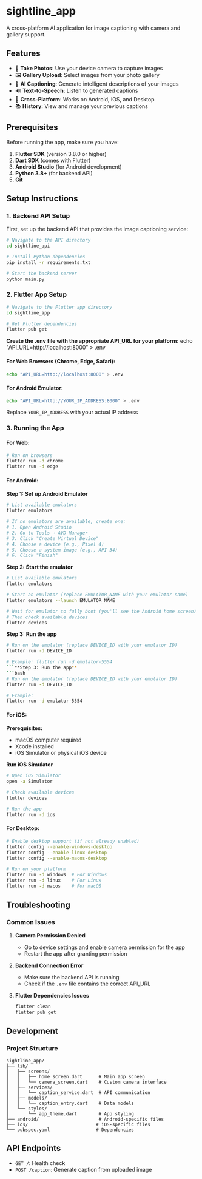 # sightline_app

A cross-platform AI application for image captioning with camera and gallery support.

## Features

- 📸 **Take Photos**: Use your device camera to capture images
- 🖼️ **Gallery Upload**: Select images from your photo gallery
- 🤖 **AI Captioning**: Generate intelligent descriptions of your images
- 🔊 **Text-to-Speech**: Listen to generated captions
- 📱 **Cross-Platform**: Works on Android, iOS, and Desktop
- 📚 **History**: View and manage your previous captions

## Prerequisites

Before running the app, make sure you have:

1. **Flutter SDK** (version 3.8.0 or higher)
2. **Dart SDK** (comes with Flutter)
3. **Android Studio** (for Android development)
4. **Python 3.8+** (for backend API)
5. **Git**

## Setup Instructions

### 1. Backend API Setup

First, set up the backend API that provides the image captioning service:

```bash
# Navigate to the API directory
cd sightline_api

# Install Python dependencies
pip install -r requirements.txt

# Start the backend server
python main.py
```

### 2. Flutter App Setup

```bash
# Navigate to the Flutter app directory
cd sightline_app

# Get Flutter dependencies
flutter pub get
```
**Create the .env file with the appropriate API_URL for your platform:**
echo "API_URL=http://localhost:8000" > .env

#### For Web Browsers (Chrome, Edge, Safari):
```bash
echo "API_URL=http://localhost:8000" > .env
```

#### For Android Emulator:
```bash
echo "API_URL=http://YOUR_IP_ADDRESS:8000" > .env
```
Replace `YOUR_IP_ADDRESS` with your actual IP address


### 3. Running the App
#### For Web:

```bash
# Run on browsers
flutter run -d chrome
flutter run -d edge
```

#### For Android:
**Step 1: Set up Android Emulator**
```bash
# List available emulators
flutter emulators

# If no emulators are available, create one:
# 1. Open Android Studio
# 2. Go to Tools → AVD Manager
# 3. Click "Create Virtual Device"
# 4. Choose a device (e.g., Pixel 4)
# 5. Choose a system image (e.g., API 34)
# 6. Click "Finish"
```
**Step 2: Start the emulator**
```bash
# List available emulators
flutter emulators

# Start an emulator (replace EMULATOR_NAME with your emulator name)
flutter emulators --launch EMULATOR_NAME

# Wait for emulator to fully boot (you'll see the Android home screen)
# Then check available devices
flutter devices
```

**Step 3: Run the app**
```bash
# Run on the emulator (replace DEVICE_ID with your emulator ID)
flutter run -d DEVICE_ID

# Example: flutter run -d emulator-5554
```**Step 3: Run the app**
```bash
# Run on the emulator (replace DEVICE_ID with your emulator ID)
flutter run -d DEVICE_ID

# Example: 
flutter run -d emulator-5554
```

#### For iOS:

**Prerequisites:**
- macOS computer required
- Xcode installed
- iOS Simulator or physical iOS device

**Run iOS Simulator**
```bash
# Open iOS Simulator
open -a Simulator

# Check available devices
flutter devices

# Run the app
flutter run -d ios
```

#### For Desktop:
```bash
# Enable desktop support (if not already enabled)
flutter config --enable-windows-desktop
flutter config --enable-linux-desktop
flutter config --enable-macos-desktop

# Run on your platform
flutter run -d windows  # For Windows
flutter run -d linux    # For Linux
flutter run -d macos    # For macOS
```



## Troubleshooting

### Common Issues

1. **Camera Permission Denied**
   - Go to device settings and enable camera permission for the app
   - Restart the app after granting permission

2. **Backend Connection Error**
   - Make sure the backend API is running
   - Check if the `.env` file contains the correct API_URL

3. **Flutter Dependencies Issues**
   ```bash
   flutter clean
   flutter pub get
   ```


## Development

### Project Structure

```
sightline_app/
├── lib/
│   ├── screens/
│   │   ├── home_screen.dart      # Main app screen
│   │   └── camera_screen.dart    # Custom camera interface
│   ├── services/
│   │   └── caption_service.dart  # API communication
│   ├── models/
│   │   └── caption_entry.dart    # Data models
│   └── styles/
│       └── app_theme.dart        # App styling
├── android/                      # Android-specific files
├── ios/                         # iOS-specific files
└── pubspec.yaml                 # Dependencies
```


## API Endpoints

- `GET /`: Health check
- `POST /caption`: Generate caption from uploaded image